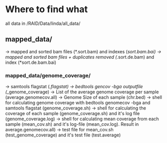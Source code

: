 # Where to find what 

all data in /RAID/Data/linda/all_data/

## mapped_data/ 
-> mapped and sorted bam files (*.sort.bam) and indexes (*sort.bam.bai)
-> mapped and sorted bam files + duplicates removed (*.sort.de.bam) and index (*sort.de.bam.bai) 

### mapped_data/genome_coverage/ 
-> samtools flagstat (*.flagstat)
-> bedtools gencov -bga outputfile (*_genome_coverage)
-> List of the average genome coverage per sample (average.genomecov.all)
-> Genome Size of each sample (chr.bed)
-> shell for calculating genome coverage with bedtools genomecov -bga and samtools flagstat (genome_coverage.sh) 
-> shell for calculating the coverage of each sample (genome_coverage.sh) and it's log file (genome_coverage.log) 
-> shell for calculating mean coverage from each sample (mean_cov.sh) and it's log-file (mean_cov.log). Result in average.genomecov.all) 
-> test file for mean_cov.sh (test_genome_coverage) and it's test file (test.average)



